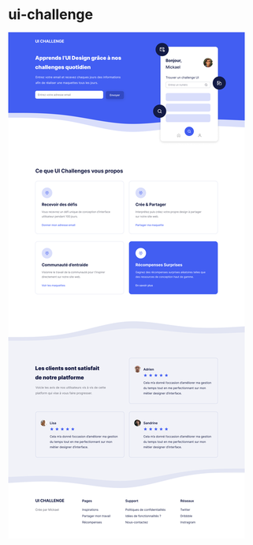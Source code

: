 # ui-challenge

![alt text](https://github.com/BlueShork/ui-challenge/blob/master/Desktop_-_1_11.png)